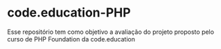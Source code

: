 # code.education-PHP

Esse repositório tem como objetivo a avaliação do projeto proposto pelo curso de PHP Foundation da code.education

